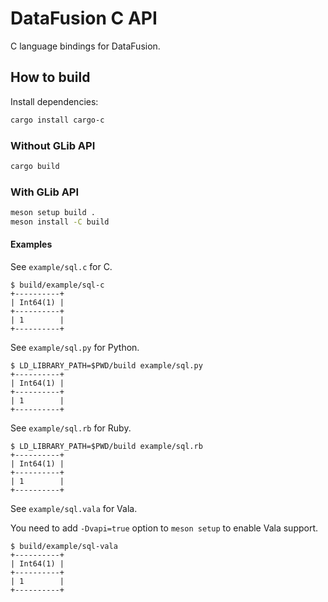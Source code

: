 <!--
  Copyright 2022 Sutou Kouhei <kou@clear-code.com>

  Licensed under the Apache License, Version 2.0 (the "License");
  you may not use this file except in compliance with the License.
  You may obtain a copy of the License at

      http://www.apache.org/licenses/LICENSE-2.0

  Unless required by applicable law or agreed to in writing, software
  distributed under the License is distributed on an "AS IS" BASIS,
  WITHOUT WARRANTIES OR CONDITIONS OF ANY KIND, either express or implied.
  See the License for the specific language governing permissions and
  limitations under the License.
-->

# DataFusion C API

C language bindings for DataFusion.

## How to build

Install dependencies:

```bash
cargo install cargo-c
```

### Without GLib API

```bash
cargo build
```

### With GLib API

```bash
meson setup build .
meson install -C build
```

#### Examples

See `example/sql.c` for C.

```console
$ build/example/sql-c
+----------+
| Int64(1) |
+----------+
| 1        |
+----------+
```

See `example/sql.py` for Python.

```console
$ LD_LIBRARY_PATH=$PWD/build example/sql.py
+----------+
| Int64(1) |
+----------+
| 1        |
+----------+
```

See `example/sql.rb` for Ruby.

```console
$ LD_LIBRARY_PATH=$PWD/build example/sql.rb
+----------+
| Int64(1) |
+----------+
| 1        |
+----------+
```

See `example/sql.vala` for Vala.

You need to add `-Dvapi=true` option to `meson setup` to enable Vala
support.

```console
$ build/example/sql-vala
+----------+
| Int64(1) |
+----------+
| 1        |
+----------+
```
